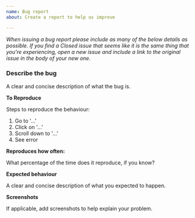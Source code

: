 ```yaml
---
name: Bug report
about: Create a report to help us improve

---
```


_When issuing a bug report please include as many of the below details as possible. If you find a Closed issue that seems like it is the same thing that you're experiencing, open a new issue and include a link to the original issue in the body of your new one._

### Describe the bug

A clear and concise description of what the bug is.

**To Reproduce**

Steps to reproduce the behaviour:
1. Go to '...'
2. Click on '...'
3. Scroll down to '...'
4. See error

**Reproduces how often:**

What percentage of the time does it reproduce, if you know?

**Expected behaviour**

A clear and concise description of what you expected to happen.

**Screenshots**

If applicable, add screenshots to help explain your problem.

